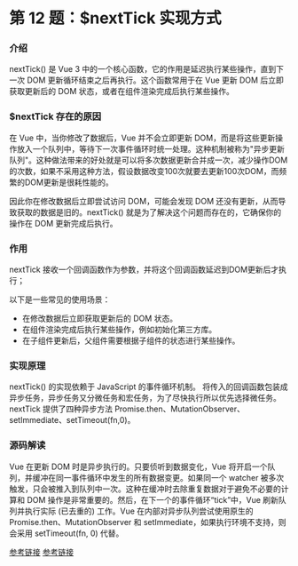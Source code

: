 # 第 12 题：$nextTick 实现方式

### 介绍

nextTick() 是 Vue 3 中的一个核心函数，它的作用是延迟执行某些操作，直到下一次 DOM 更新循环结束之后再执行。这个函数常用于在 Vue 更新 DOM 后立即获取更新后的 DOM 状态，或者在组件渲染完成后执行某些操作。

### $nextTick 存在的原因

在 Vue 中，当你修改了数据后，Vue 并不会立即更新 DOM，而是将这些更新操作放入一个队列中，等待下一次事件循环时统一处理。这种机制被称为"异步更新队列"。这种做法带来的好处就是可以将多次数据更新合并成一次，减少操作DOM的次数，如果不采用这种方法，假设数据改变100次就要去更新100次DOM，而频繁的DOM更新是很耗性能的。

因此你在修改数据后立即尝试访问 DOM，可能会发现 DOM 还没有更新，从而导致获取的数据是旧的。nextTick() 就是为了解决这个问题而存在的，它确保你的操作在 DOM 更新完成后执行。

### 作用

nextTick 接收一个回调函数作为参数，并将这个回调函数延迟到DOM更新后才执行；

以下是一些常见的使用场景：

  * 在修改数据后立即获取更新后的 DOM 状态。
  * 在组件渲染完成后执行某些操作，例如初始化第三方库。
  * 在子组件更新后，父组件需要根据子组件的状态进行某些操作。

### 实现原理

nextTick() 的实现依赖于 JavaScript 的事件循环机制。
将传入的回调函数包装成异步任务，异步任务又分微任务和宏任务，为了尽快执行所以优先选择微任务。
nextTick 提供了四种异步方法 Promise.then、MutationObserver、setImmediate、setTimeout(fn,0)。

### 源码解读

Vue 在更新 DOM 时是异步执行的。只要侦听到数据变化，Vue 将开启一个队列，并缓冲在同一事件循环中发生的所有数据变更。如果同一个 watcher 被多次触发，只会被推入到队列中一次。这种在缓冲时去除重复数据对于避免不必要的计算和 DOM 操作是非常重要的。然后，在下一个的事件循环“tick”中，Vue 刷新队列并执行实际 (已去重的) 工作。Vue 在内部对异步队列尝试使用原生的 Promise.then、MutationObserver 和 setImmediate，如果执行环境不支持，则会采用 setTimeout(fn, 0) 代替。

[参考链接](https://zhuanlan.zhihu.com/p/174396758)
[参考链接](https://www.runoob.com/vue3/vue3-api-nexttick.html)

